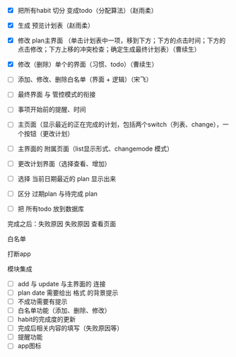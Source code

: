 - [x] 把所有habit 切分 变成todo（分配算法）（赵雨柔）
- [x] 生成 预览计划表（赵雨柔）
- [x] 修改 plan主界面 （单击计划表中一项，移到下方；下方的点击时间；下方的点击修改；下方上移的冲突检查；确定生成最终计划表）（曹续生）
- [x] 修改（删除）单个的界面（习惯、todo）（曹续生）
- [ ] 添加、修改、删除白名单（界面 + 逻辑）（宋飞）
- [ ] 最终界面 与 管控模式的衔接
- [ ] 事项开始前的提醒、时间
 
- [ ] 主页面（显示最近的正在完成的计划，包括两个switch（列表、change），一个按钮（更改计划）
- [ ] 主界面的 附属页面（list显示形式、changemode 模式）
- [ ] 更改计划界面（选择查看、增加）
- [ ] 选择 当前日期最近的 plan 显示出来
- [ ] 区分 过期plan 与待完成 plan
- [ ] 把 所有todo 放到数据库


完成之后：失败原因
失败原因 查看页面

白名单

打断app


模块集成

- [ ] add 与 update 与主界面的 连接
- [ ] plan date 需要给出 格式 的背景提示
- [ ] 不成功需要有提示
- [ ] 白名单功能（添加、删除、修改）
- [ ] habit的完成度的更新
- [ ] 完成后相关内容的填写（失败原因等）
- [ ] 提醒功能
- [ ] app图标
